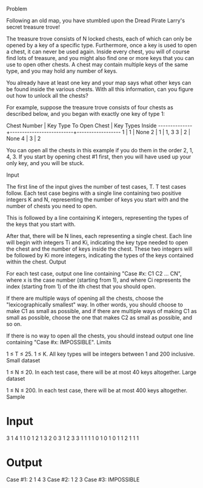 Problem

Following an old map, you have stumbled upon the Dread Pirate Larry's secret treasure trove!

The treasure trove consists of N locked chests, each of which can only be opened by a key of a specific type. Furthermore, once a key is used to open a chest, it can never be used again. Inside every chest, you will of course find lots of treasure, and you might also find one or more keys that you can use to open other chests. A chest may contain multiple keys of the same type, and you may hold any number of keys.

You already have at least one key and your map says what other keys can be found inside the various chests. With all this information, can you figure out how to unlock all the chests?

For example, suppose the treasure trove consists of four chests as described below, and you began with exactly one key of type 1:

Chest Number  |  Key Type To Open Chest  |  Key Types Inside
--------------+--------------------------+------------------
1             |  1                       |  None
2             |  1                       |  1, 3
3             |  2                       |  None
4             |  3                       |  2

You can open all the chests in this example if you do them in the order 2, 1, 4, 3. If you start by opening chest #1 first, then you will have used up your only key, and you will be stuck.

Input

The first line of the input gives the number of test cases, T. T test cases follow. Each test case begins with a single line containing two positive integers K and N, representing the number of keys you start with and the number of chests you need to open.

This is followed by a line containing K integers, representing the types of the keys that you start with.

After that, there will be N lines, each representing a single chest. Each line will begin with integers Ti and Ki, indicating the key type needed to open the chest and the number of keys inside the chest. These two integers will be followed by Ki more integers, indicating the types of the keys contained within the chest.
Output

For each test case, output one line containing "Case #x: C1 C2 ... CN", where x is the case number (starting from 1), and where Ci represents the index (starting from 1) of the ith chest that you should open.

If there are multiple ways of opening all the chests, choose the "lexicographically smallest" way. In other words, you should choose to make C1 as small as possible, and if there are multiple ways of making C1 as small as possible, choose the one that makes C2 as small as possible, and so on.

If there is no way to open all the chests, you should instead output one line containing "Case #x: IMPOSSIBLE".
Limits

1 ≤ T ≤ 25.
1 ≤ K.
All key types will be integers between 1 and 200 inclusive.
Small dataset

1 ≤ N ≤ 20.
In each test case, there will be at most 40 keys altogether.
Large dataset

1 ≤ N ≤ 200.
In each test case, there will be at most 400 keys altogether.
Sample

Input
=====

3
1 4
1
1 0
1 2 1 3
2 0
3 1 2
3 3
1 1 1
1 0
1 0
1 0
1 1
2
1 1 1

Output
======

Case #1: 2 1 4 3
Case #2: 1 2 3
Case #3: IMPOSSIBLE

